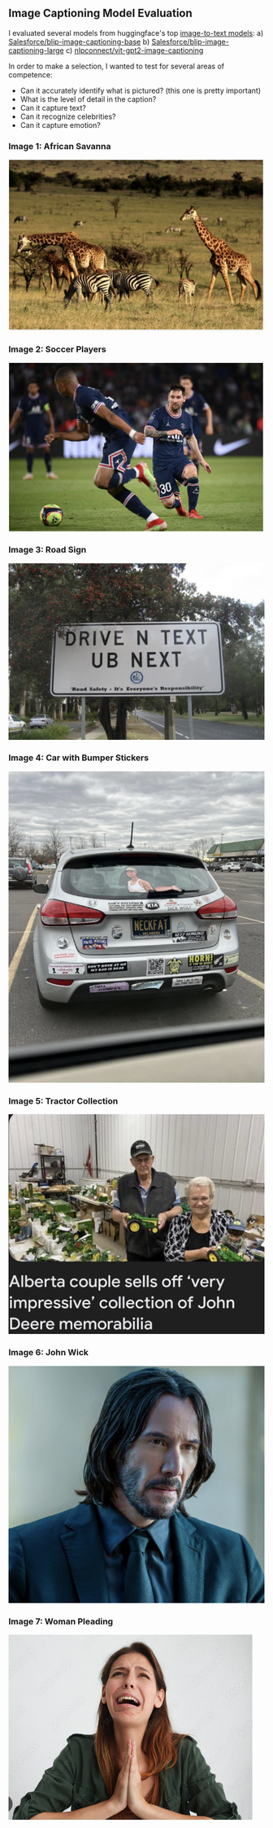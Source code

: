 ## Image Captioning Model Evaluation

I evaluated several models from huggingface's top [image-to-text models](https://huggingface.co/models?pipeline_tag=image-to-text):
a) [Salesforce/blip-image-captioning-base](https://huggingface.co/Salesforce/blip-image-captioning-base)
b) [Salesforce/blip-image-captioning-large](https://huggingface.co/Salesforce/blip-image-captioning-large)
c) [nlpconnect/vit-gpt2-image-captioning](https://huggingface.co/nlpconnect/vit-gpt2-image-captioning)

In order to make a selection, I wanted to test for several areas of competence: 
- Can it accurately identify what is pictured? (this one is pretty important)
- What is the level of detail in the caption?
- Can it capture text?
- Can it recognize celebrities?
- Can it capture emotion?

### Image 1: African Savanna
![savanna](https://github.com/jrbarclay37/LaughGen-AI/blob/main/images/test_images/Savanna.png?raw=true)


### Image 2: Soccer Players
![soccer](https://github.com/jrbarclay37/LaughGen-AI/blob/main/images/test_images/soccer_player.png?raw=true)


### Image 3: Road Sign
![road-sign](https://github.com/jrbarclay37/LaughGen-AI/blob/main/images/test_images/sign_with_text.png?raw=true)


### Image 4: Car with Bumper Stickers
![car-stickers](https://github.com/jrbarclay37/LaughGen-AI/blob/main/images/test_images/car_stickers.png?raw=true)


### Image 5: Tractor Collection
![tractor-collection](https://github.com/jrbarclay37/LaughGen-AI/blob/main/images/test_images/tractor_text.png?raw=true)


### Image 6: John Wick
![john-wick](https://github.com/jrbarclay37/LaughGen-AI/blob/main/images/test_images/Keanu.png?raw=true)


### Image 7: Woman Pleading
![woman-pleading](https://github.com/jrbarclay37/LaughGen-AI/blob/main/images/test_images/woman_pleading.png?raw=true)

